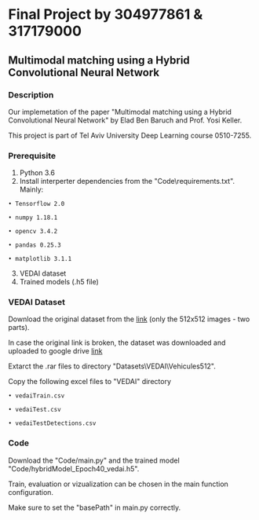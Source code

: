 # Final Project by 304977861 & 317179000
## Multimodal matching using a Hybrid Convolutional Neural Network

### Description
Our implemetation of the paper "Multimodal matching using a Hybrid Convolutional Neural Network" by Elad Ben Baruch and Prof. Yosi Keller.

This project is part of Tel Aviv University Deep Learning course 0510-7255.

### Prerequisite
  1. Python 3.6
  2. Install interperter dependencies from the "Code\requirements.txt". Mainly:
  
    • Tensorflow 2.0
     
    • numpy 1.18.1
     
    • opencv 3.4.2
     
    • pandas 0.25.3
     
    • matplotlib 3.1.1
     
  3. VEDAI dataset   
  4. Trained models (.h5 file)

### VEDAI Dataset
  Download the original dataset from the [link](https://downloads.greyc.fr/vedai/) (only the 512x512 images - two parts).
  
  In case the original link is broken, the dataset was downloaded and uploaded to google drive [link](https://downloads.greyc.fr/vedai/)
    
  Extarct the .rar files to directory "Datasets\VEDAI\Vehicules512".
  
  Copy the following excel files to "VEDAI" directory
    
    • vedaiTrain.csv
    
    • vedaiTest.csv
    
    • vedaiTestDetections.csv

### Code
  Download the "Code/main.py" and the trained model "Code/hybridModel_Epoch40_vedai.h5".
  
  Train, evaluation or vizualization can be chosen in the main function configuration.
  
  Make sure to set the "basePath" in main.py correctly.
    

